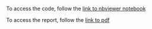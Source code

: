To access the code, follow the [link to nbviewer notebook](https://nbviewer.jupyter.org/github/sbhmaheshwari/Projects/blob/master/Traffic%20Speed%20Prediction/Code.ipynb)

To access the report, follow the [link to pdf](https://nbviewer.jupyter.org/github/sbhmaheshwari/Projects/blob/master/Traffic%20Speed%20Prediction/Writeup.pdf) 